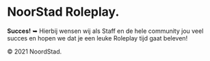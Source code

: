 # NoorStad Roleplay.


<b>Succes!</b> ➥ Hierbij wensen wij als Staff en de hele community jou veel succes en hopen we dat je een leuke Roleplay tijd gaat beleven!


© 2021 NoordStad.

